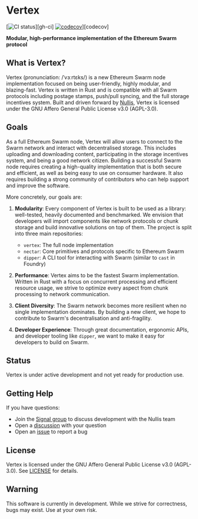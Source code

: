 # Vertex

[![CI status](https://github.com/nullisyz/vertex/actions/workflows/unit/badge.svg)][gh-ci]
[![codecov](https://codecov.io/gh/nullisxyz/vertex/graph/badge.svg?token=O56JVSX6AB)](https://codecov.io/gh/nullisxyz/vertex)][codecov]

**Modular, high-performance implementation of the Ethereum Swarm protocol**

<!-- [Logo placeholder]

**[Install](https://vertex.rs/installation) | [User Book](https://vertex.rs) | [Developer Docs](./docs) | [Crate Docs](https://vertex.rs/docs)**
-->

## What is Vertex?

Vertex (pronunciation: /ˈvɜːrtɛks/) is a new Ethereum Swarm node implementation focused on being user-friendly, highly modular, and blazing-fast. Vertex is written in Rust and is compatible with all Swarm protocols including postage stamps, push/pull syncing, and the full storage incentives system. Built and driven forward by [Nullis](https://github.com/nullisxyz), Vertex is licensed under the GNU Affero General Public License v3.0 (AGPL-3.0).

## Goals

As a full Ethereum Swarm node, Vertex will allow users to connect to the Swarm network and interact with decentralised storage. This includes uploading and downloading content, participating in the storage incentives system, and being a good network citizen. Building a successful Swarm node requires creating a high-quality implementation that is both secure and efficient, as well as being easy to use on consumer hardware. It also requires building a strong community of contributors who can help support and improve the software.

More concretely, our goals are:

1. **Modularity**: Every component of Vertex is built to be used as a library: well-tested, heavily documented and benchmarked. We envision that developers will import components like network protocols or chunk storage and build innovative solutions on top of them. The project is split into three main repositories:
   - `vertex`: The full node implementation
   - `nectar`: Core primitives and protocols specific to Ethereum Swarm
   - `dipper`: A CLI tool for interacting with Swarm (similar to `cast` in Foundry)

2. **Performance**: Vertex aims to be the fastest Swarm implementation. Written in Rust with a focus on concurrent processing and efficient resource usage, we strive to optimize every aspect from chunk processing to network communication.

3. **Client Diversity**: The Swarm network becomes more resilient when no single implementation dominates. By building a new client, we hope to contribute to Swarm's decentralisation and anti-fragility.

4. **Developer Experience**: Through great documentation, ergonomic APIs, and developer tooling like `dipper`, we want to make it easy for developers to build on Swarm.

## Status

Vertex is under active development and not yet ready for production use.

## Getting Help

If you have questions:

- Join the [Signal group](https://signal.group/#CjQKIHNV-kWphhtnpwS3zywC7LRr5BEW9Q1XyDl2qZtL2WYqEhAyO0c8tGmrQDmEsY15rALt) to discuss development with the Nullis team
- Open a [discussion](https://github.com/nullisxyz/vertex/discussions/new) with your question
- Open an [issue](https://github.com/nullisxyz/vertex/issues/new) to report a bug

## License

Vertex is licensed under the GNU Affero General Public License v3.0 (AGPL-3.0). See [LICENSE](./LICENSE) for details.

## Warning

This software is currently in development. While we strive for correctness, bugs may exist. Use at your own risk.
